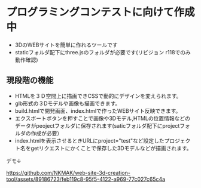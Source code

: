 # プログラミングコンテストに向けて作成中

- 3DのWEBサイトを簡単に作れるツールです
- staticフォルダ配下にthree.jsのフォルダが必要です(リビジョン r118でのみ動作確認)

## 現段階の機能
- HTMLを３Ｄ空間上に描画できCSSで動的にデザインを変えられます。
- glb形式の３Dモデルや画像も描画できます。
- build.htmlで開発画面、index.htmlで作ったWEBサイト反映できます。
- エクスポートボタンを押すことで画像や3Dモデル,HTMLの位置情報などのデータがpeojectフォルダに保存されます(saticフォルダ配下にprojectフォルダの作成が必要）
- index.htmlを表示させるときURLにproject="test"など設定したプロジェクト名をgetリクエストにかくことで保存した3Dモデルなどが描画されます。

デモ↓

https://github.com/NKMAK/web-site-3d-creation-tool/assets/89186723/feb119c8-95f5-4122-a969-77c027c65c4a

